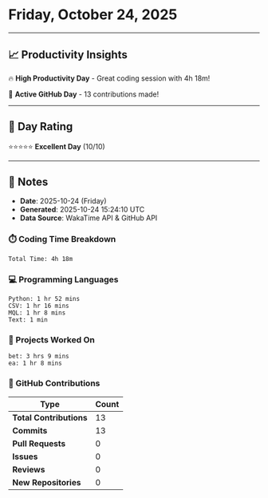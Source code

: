 # Friday, October 24, 2025

---

## 📈 Productivity Insights

🔥 **High Productivity Day** - Great coding session with 4h 18m!

🚀 **Active GitHub Day** - 13 contributions made!

---

## 🎯 Day Rating

⭐⭐⭐⭐⭐ **Excellent Day** (10/10)

---

## 📝 Notes

- **Date**: 2025-10-24 (Friday)
- **Generated**: 2025-10-24 15:24:10 UTC
- **Data Source**: WakaTime API & GitHub API


### ⏱️ Coding Time Breakdown

```
Total Time: 4h 18m
```

### 💻 Programming Languages

```
Python: 1 hr 52 mins
CSV: 1 hr 16 mins
MQL: 1 hr 8 mins
Text: 1 min
```

### 📂 Projects Worked On

```
bet: 3 hrs 9 mins
ea: 1 hr 8 mins

```


### 🐙 GitHub Contributions

| Type | Count |
|------|-------|
| **Total Contributions** | 13 |
| **Commits** | 13 |
| **Pull Requests** | 0 |
| **Issues** | 0 |
| **Reviews** | 0 |
| **New Repositories** | 0 |


